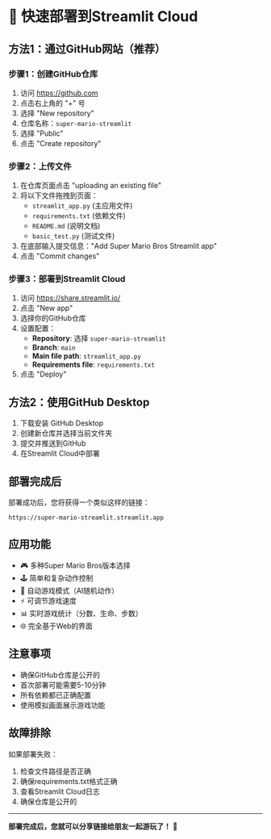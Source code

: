 # 🚀 快速部署到Streamlit Cloud

## 方法1：通过GitHub网站（推荐）

### 步骤1：创建GitHub仓库
1. 访问 https://github.com
2. 点击右上角的 "+" 号
3. 选择 "New repository"
4. 仓库名称：`super-mario-streamlit`
5. 选择 "Public"
6. 点击 "Create repository"

### 步骤2：上传文件
1. 在仓库页面点击 "uploading an existing file"
2. 将以下文件拖拽到页面：
   - `streamlit_app.py` (主应用文件)
   - `requirements.txt` (依赖文件)
   - `README.md` (说明文档)
   - `basic_test.py` (测试文件)
3. 在底部输入提交信息："Add Super Mario Bros Streamlit app"
4. 点击 "Commit changes"

### 步骤3：部署到Streamlit Cloud
1. 访问 https://share.streamlit.io/
2. 点击 "New app"
3. 选择你的GitHub仓库
4. 设置配置：
   - **Repository**: 选择 `super-mario-streamlit`
   - **Branch**: `main`
   - **Main file path**: `streamlit_app.py`
   - **Requirements file**: `requirements.txt`
5. 点击 "Deploy"

## 方法2：使用GitHub Desktop

1. 下载安装 GitHub Desktop
2. 创建新仓库并选择当前文件夹
3. 提交并推送到GitHub
4. 在Streamlit Cloud中部署

## 部署完成后

部署成功后，您将获得一个类似这样的链接：
```
https://super-mario-streamlit.streamlit.app
```

## 应用功能

- 🎮 多种Super Mario Bros版本选择
- 🕹️ 简单和复杂动作控制
- 🎲 自动游戏模式（AI随机动作）
- ⚡ 可调节游戏速度
- 📊 实时游戏统计（分数、生命、步数）
- 🌐 完全基于Web的界面

## 注意事项

- 确保GitHub仓库是公开的
- 首次部署可能需要5-10分钟
- 所有依赖都已正确配置
- 使用模拟画面展示游戏功能

## 故障排除

如果部署失败：
1. 检查文件路径是否正确
2. 确保requirements.txt格式正确
3. 查看Streamlit Cloud日志
4. 确保仓库是公开的

---

**部署完成后，您就可以分享链接给朋友一起游玩了！** 🎉

